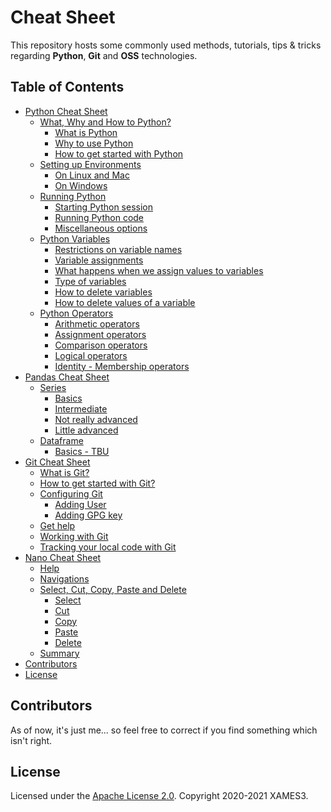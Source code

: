<!-- markdownlint-disable MD033 MD041 -->

# Cheat Sheet

This repository hosts some commonly used methods, tutorials, tips & tricks regarding **Python**, **Git** and **OSS** technologies.

## Table of Contents

- [Python Cheat Sheet](https://github.com/xames3/cheat_sheet/blob/master/python/)
  - [What, Why and How to Python?](https://github.com/xames3/cheat_sheet/blob/master/python/01_what_why_how_to_python.md#what-why-and-how-to-python)
    - [What is Python](https://github.com/xames3/cheat_sheet/blob/master/python/01_what_why_how_to_python.md#what-is-python)
    - [Why to use Python](https://github.com/xames3/cheat_sheet/blob/master/python/01_what_why_how_to_python.md#why-to-use-python)
    - [How to get started with Python](https://github.com/xames3/cheat_sheet/blob/master/python/01_what_why_how_to_python.md#how-to-get-started-with-python)
  - [Setting up Environments](https://github.com/xames3/cheat_sheet/blob/master/python/02_setting_up_environments.md)
    - [On Linux and Mac](https://github.com/xames3/cheat_sheet/blob/master/python/02_setting_up_environments.md#on-linux-and-mac)
    - [On Windows](https://github.com/xames3/cheat_sheet/blob/master/python/02_setting_up_environments.md#on-windows)
  - [Running Python](https://github.com/xames3/cheat_sheet/blob/master/python/03_running_python.md)
    - [Starting Python session](https://github.com/xames3/cheat_sheet/blob/master/python/03_running_python.md#starting-python-session)
    - [Running Python code](https://github.com/xames3/cheat_sheet/blob/master/python/03_running_python.md#running-python-code)
    - [Miscellaneous options](https://github.com/xames3/cheat_sheet/blob/master/python/03_running_python.md#miscellaneous-options)
  - [Python Variables](https://github.com/xames3/cheat_sheet/blob/master/python/04_python_variables.md#python-variables)
    - [Restrictions on variable names](https://github.com/xames3/cheat_sheet/blob/master/python/04_python_variables.md#restrictions-on-variable-names)
    - [Variable assignments](https://github.com/xames3/cheat_sheet/blob/master/python/04_python_variables.md#variable-assignments)
    - [What happens when we assign values to variables](https://github.com/xames3/cheat_sheet/blob/master/python/04_python_variables.md#what-happens-when-we-assign-values-to-variables)
    - [Type of variables](https://github.com/xames3/cheat_sheet/blob/master/python/04_python_variables.md#type-of-variables)
    - [How to delete variables](https://github.com/xames3/cheat_sheet/blob/master/python/04_python_variables.md#how-to-delete-variables)
    - [How to delete values of a variable](https://github.com/xames3/cheat_sheet/blob/master/python/04_python_variables.md#how-to-delete-values-of-a-variable)
  - [Python Operators](https://github.com/xames3/cheat_sheet/blob/master/python/05_python_operators.md#python-operators)
    - [Arithmetic operators](https://github.com/xames3/cheat_sheet/blob/master/python/05_python_operators.md#arithmetic-operators)
    - [Assignment operators](https://github.com/xames3/cheat_sheet/blob/master/python/05_python_operators.md#assignment-operators)
    - [Comparison operators](https://github.com/xames3/cheat_sheet/blob/master/python/05_python_operators.md#comparison-operators)
    - [Logical operators](https://github.com/xames3/cheat_sheet/blob/master/python/05_python_operators.md#logical-operators)
    - [Identity - Membership operators](https://github.com/xames3/cheat_sheet/blob/master/python/05_python_operators.md#identity-membership---operators)
- [Pandas Cheat Sheet](https://github.com/xames3/cheat_sheet/tree/master/pandas)
  - [Series](https://github.com/xames3/cheat_sheet/blob/master/pandas/series_1%20(basics).ipynb)
    - [Basics](https://github.com/xames3/cheat_sheet/blob/master/pandas/series_1%20(basics).ipynb)
    - [Intermediate](https://github.com/xames3/cheat_sheet/blob/master/pandas/series_2%20(intermediate).ipynb)
    - [Not really advanced](https://github.com/xames3/cheat_sheet/blob/master/pandas/series_3%20(not%20really%20advanced).ipynb)
    - [Little advanced](https://github.com/xames3/cheat_sheet/blob/master/pandas/series_4%20(little%20advanced).ipynb)
  - [Dataframe](#dataframe)
    - [Basics - TBU](#basics)
    <!-- - [Intermediate](#intermediate)
    - [Not really advanced](#not-really-advanced)
    - [Little advanced](#little-advanced) -->
- [Git Cheat Sheet](https://github.com/xames3/cheat_sheet/blob/master/git/basics.md)
  - [What is Git?](https://github.com/xames3/cheat_sheet/blob/master/git/basics.md#what-is-git)
  - [How to get started with Git?](https://github.com/xames3/cheat_sheet/blob/master/git/basics.md#how-to-get-started-with-git)
  - [Configuring Git](https://github.com/xames3/cheat_sheet/blob/master/git/basics.md#configuring-git)
    - [Adding User](https://github.com/xames3/cheat_sheet/blob/master/git/basics.md#adding-user)
    - [Adding GPG key](https://github.com/xames3/cheat_sheet/blob/master/git/basics.md#adding-gpg-key)
  - [Get help](https://github.com/xames3/cheat_sheet/blob/master/git/basics.md#get-help)
  - [Working with Git](https://github.com/xames3/cheat_sheet/blob/master/git/basics.md#working-with-git)
  - [Tracking your local code with Git](https://github.com/xames3/cheat_sheet/blob/master/git/basics.md#tracking-your-local-code-with-git)
- [Nano Cheat Sheet](https://github.com/xames3/cheat_sheet/blob/master/editors/nano.md)
  - [Help](https://github.com/xames3/cheat_sheet/blob/master/editors/nano.md#help)
  - [Navigations](https://github.com/xames3/cheat_sheet/blob/master/editors/nano.md#navigations)
  - [Select, Cut, Copy, Paste and Delete](https://github.com/xames3/cheat_sheet/blob/master/editors/nano.md#select-cut-copy-paste-and-delete)
    - [Select](https://github.com/xames3/cheat_sheet/blob/master/editors/nano.md#select)
    - [Cut](https://github.com/xames3/cheat_sheet/blob/master/editors/nano.md#cut)
    - [Copy](https://github.com/xames3/cheat_sheet/blob/master/editors/nano.md#copy)
    - [Paste](https://github.com/xames3/cheat_sheet/blob/master/editors/nano.md#paste)
    - [Delete](https://github.com/xames3/cheat_sheet/blob/master/editors/nano.md#delete)
  - [Summary](https://github.com/xames3/cheat_sheet/blob/master/editors/nano.md#summary)
- [Contributors](#contributors)
- [License](#license)

## Contributors

As of now, it's just me... so feel free to correct if you find something which isn't right.

## License

Licensed under the [Apache License 2.0](https://github.com/xames3/cheat_sheet/blob/master/LICENSE). Copyright 2020-2021 XAMES3.
